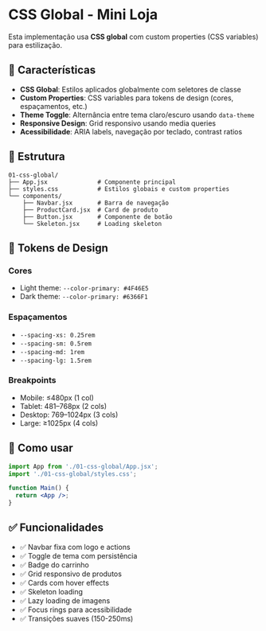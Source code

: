 # CSS Global - Mini Loja

Esta implementação usa **CSS global** com custom properties (CSS variables) para estilização.

## 🎯 Características

- **CSS Global**: Estilos aplicados globalmente com seletores de classe
- **Custom Properties**: CSS variables para tokens de design (cores, espaçamentos, etc.)
- **Theme Toggle**: Alternância entre tema claro/escuro usando `data-theme`
- **Responsive Design**: Grid responsivo usando media queries
- **Acessibilidade**: ARIA labels, navegação por teclado, contrast ratios

## 📁 Estrutura

```
01-css-global/
├── App.jsx              # Componente principal
├── styles.css           # Estilos globais e custom properties
└── components/
    ├── Navbar.jsx       # Barra de navegação
    ├── ProductCard.jsx  # Card de produto
    ├── Button.jsx       # Componente de botão
    └── Skeleton.jsx     # Loading skeleton
```

## 🎨 Tokens de Design

### Cores
- Light theme: `--color-primary: #4F46E5`
- Dark theme: `--color-primary: #6366F1`

### Espaçamentos
- `--spacing-xs: 0.25rem`
- `--spacing-sm: 0.5rem`
- `--spacing-md: 1rem`
- `--spacing-lg: 1.5rem`

### Breakpoints
- Mobile: ≤480px (1 col)
- Tablet: 481–768px (2 cols)
- Desktop: 769–1024px (3 cols)
- Large: ≥1025px (4 cols)

## 🚀 Como usar

```jsx
import App from './01-css-global/App.jsx';
import './01-css-global/styles.css';

function Main() {
  return <App />;
}
```

## ✅ Funcionalidades

- ✅ Navbar fixa com logo e actions
- ✅ Toggle de tema com persistência 
- ✅ Badge do carrinho
- ✅ Grid responsivo de produtos
- ✅ Cards com hover effects
- ✅ Skeleton loading
- ✅ Lazy loading de imagens
- ✅ Focus rings para acessibilidade
- ✅ Transições suaves (150-250ms)
